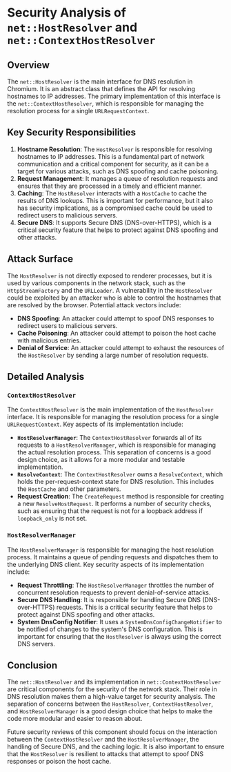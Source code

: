 # Security Analysis of `net::HostResolver` and `net::ContextHostResolver`

## Overview

The `net::HostResolver` is the main interface for DNS resolution in Chromium. It is an abstract class that defines the API for resolving hostnames to IP addresses. The primary implementation of this interface is the `net::ContextHostResolver`, which is responsible for managing the resolution process for a single `URLRequestContext`.

## Key Security Responsibilities

1.  **Hostname Resolution**: The `HostResolver` is responsible for resolving hostnames to IP addresses. This is a fundamental part of network communication and a critical component for security, as it can be a target for various attacks, such as DNS spoofing and cache poisoning.
2.  **Request Management**: It manages a queue of resolution requests and ensures that they are processed in a timely and efficient manner.
3.  **Caching**: The `HostResolver` interacts with a `HostCache` to cache the results of DNS lookups. This is important for performance, but it also has security implications, as a compromised cache could be used to redirect users to malicious servers.
4.  **Secure DNS**: It supports Secure DNS (DNS-over-HTTPS), which is a critical security feature that helps to protect against DNS spoofing and other attacks.

## Attack Surface

The `HostResolver` is not directly exposed to renderer processes, but it is used by various components in the network stack, such as the `HttpStreamFactory` and the `URLLoader`. A vulnerability in the `HostResolver` could be exploited by an attacker who is able to control the hostnames that are resolved by the browser. Potential attack vectors include:

*   **DNS Spoofing**: An attacker could attempt to spoof DNS responses to redirect users to malicious servers.
*   **Cache Poisoning**: An attacker could attempt to poison the host cache with malicious entries.
*   **Denial of Service**: An attacker could attempt to exhaust the resources of the `HostResolver` by sending a large number of resolution requests.

## Detailed Analysis

### `ContextHostResolver`

The `ContextHostResolver` is the main implementation of the `HostResolver` interface. It is responsible for managing the resolution process for a single `URLRequestContext`. Key aspects of its implementation include:

*   **`HostResolverManager`**: The `ContextHostResolver` forwards all of its requests to a `HostResolverManager`, which is responsible for managing the actual resolution process. This separation of concerns is a good design choice, as it allows for a more modular and testable implementation.
*   **`ResolveContext`**: The `ContextHostResolver` owns a `ResolveContext`, which holds the per-request-context state for DNS resolution. This includes the `HostCache` and other parameters.
*   **Request Creation**: The `CreateRequest` method is responsible for creating a new `ResolveHostRequest`. It performs a number of security checks, such as ensuring that the request is not for a loopback address if `loopback_only` is not set.

### `HostResolverManager`

The `HostResolverManager` is responsible for managing the host resolution process. It maintains a queue of pending requests and dispatches them to the underlying DNS client. Key security aspects of its implementation include:

*   **Request Throttling**: The `HostResolverManager` throttles the number of concurrent resolution requests to prevent denial-of-service attacks.
*   **Secure DNS Handling**: It is responsible for handling Secure DNS (DNS-over-HTTPS) requests. This is a critical security feature that helps to protect against DNS spoofing and other attacks.
*   **System DnsConfig Notifier**: It uses a `SystemDnsConfigChangeNotifier` to be notified of changes to the system's DNS configuration. This is important for ensuring that the `HostResolver` is always using the correct DNS servers.

## Conclusion

The `net::HostResolver` and its implementation in `net::ContextHostResolver` are critical components for the security of the network stack. Their role in DNS resolution makes them a high-value target for security analysis. The separation of concerns between the `HostResolver`, `ContextHostResolver`, and `HostResolverManager` is a good design choice that helps to make the code more modular and easier to reason about.

Future security reviews of this component should focus on the interaction between the `ContextHostResolver` and the `HostResolverManager`, the handling of Secure DNS, and the caching logic. It is also important to ensure that the `HostResolver` is resilient to attacks that attempt to spoof DNS responses or poison the host cache.
